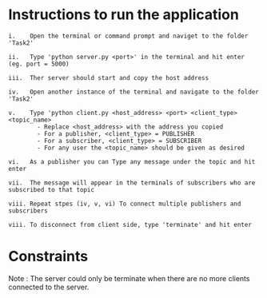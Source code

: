 # Instructions to run the application
    i.    Open the terminal or command prompt and naviget to the folder 'Task2'

    ii.   Type 'python server.py <port>' in the terminal and hit enter (eg. port = 5000)

    iii.  Ther server should start and copy the host address

    iv.   Open another instance of the terminal and navigate to the folder 'Task2'

    v.    Type 'python client.py <host_address> <port> <client_type> <topic_name>
            - Replace <host_address> with the address you copied
            - For a publisher, <client_type> = PUBLISHER
            - For a subscriber, <client_type> = SUBSCRIBER
            - For any user the <topic_name> should be given as desired

    vi.   As a publisher you can Type any message under the topic and hit enter

    vii.  The message will appear in the terminals of subscribers who are subscribed to that topic

    viii. Repeat stpes (iv, v, vi) To connect multiple publishers and subscribers
    
    viii. To disconnect from client side, type 'terminate' and hit enter

# Constraints

Note : The server could only be terminate when there are no more clients connected to the server.
